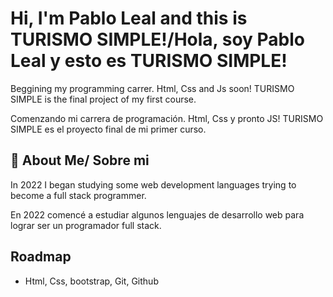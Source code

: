 # Hi, I'm Pablo Leal and this is TURISMO SIMPLE!/Hola, soy Pablo Leal y esto es TURISMO SIMPLE!

Beggining my programming carrer. Html, Css and Js soon! TURISMO SIMPLE is the final project of my first course.

Comenzando mi carrera de programación. Html, Css y pronto JS! TURISMO SIMPLE es el proyecto final de mi primer curso.




## 🚀 About Me/ Sobre mi
In 2022 I began studying some web development languages trying to become a full stack programmer.

En 2022 comencé a estudiar algunos lenguajes de desarrollo web para lograr ser un programador full stack. 




## Roadmap

- Html, Css, bootstrap, Git, Github



